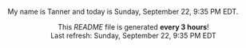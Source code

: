 My name is Tanner and today is Sunday, September 22, 9:35 PM EDT.

<p align="center">This <i>README</i> file is generated <b>every 3 hours</b>!</br>Last refresh: Sunday, September 22, 9:35 PM EDT<br /></p>
